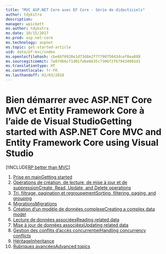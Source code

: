 ```yaml
---
title: "MVC ASP.NET Core avec EF Core - Série de didacticiels"
author: tdykstra
description: 
manager: wpickett
ms.author: tdykstra
ms.date: 10/15/2017
ms.prod: asp.net-core
ms.technology: aspnet
ms.topic: get-started-article
uid: data/ef-mvc/index
ms.openlocfilehash: cbe68f6928e1d73d8e2f7f79075043dcef8ea888
ms.sourcegitcommit: 7a87d66cf1d01febe6635c7306f2f679434901d1
ms.translationtype: HT
ms.contentlocale: fr-FR
ms.lasthandoff: 02/03/2018
---
```

# <a name="getting-started-with-aspnet-core-mvc-and-entity-framework-core-using-visual-studio"></a><span data-ttu-id="1ebc8-102">Bien démarrer avec ASP.NET Core MVC et Entity Framework Core à l’aide de Visual Studio</span><span class="sxs-lookup"><span data-stu-id="1ebc8-102">Getting started with ASP.NET Core MVC and Entity Framework Core using Visual Studio</span></span>

[!INCLUDE[RP better than MVC](../../includes/RP-EF/rp-over-mvc.md)]

1. [<span data-ttu-id="1ebc8-103">Prise en main</span><span class="sxs-lookup"><span data-stu-id="1ebc8-103">Getting started</span></span>](intro.md)
2. [<span data-ttu-id="1ebc8-104">Opérations de création, de lecture, de mise à jour et de suppression</span><span class="sxs-lookup"><span data-stu-id="1ebc8-104">Create, Read, Update, and Delete operations</span></span>](crud.md)
3. [<span data-ttu-id="1ebc8-105">Tri, filtrage, pagination et regroupement</span><span class="sxs-lookup"><span data-stu-id="1ebc8-105">Sorting, filtering, paging, and grouping</span></span>](sort-filter-page.md)
4. [<span data-ttu-id="1ebc8-106">Migrations</span><span class="sxs-lookup"><span data-stu-id="1ebc8-106">Migrations</span></span>](migrations.md)
5. [<span data-ttu-id="1ebc8-107">Création d’un modèle de données complexe</span><span class="sxs-lookup"><span data-stu-id="1ebc8-107">Creating a complex data model</span></span>](complex-data-model.md)
6. [<span data-ttu-id="1ebc8-108">Lecture de données associées</span><span class="sxs-lookup"><span data-stu-id="1ebc8-108">Reading related data</span></span>](read-related-data.md)
7. [<span data-ttu-id="1ebc8-109">Mise à jour de données associées</span><span class="sxs-lookup"><span data-stu-id="1ebc8-109">Updating related data</span></span>](update-related-data.md)
8. [<span data-ttu-id="1ebc8-110">Gestion des conflits d’accès concurrentiel</span><span class="sxs-lookup"><span data-stu-id="1ebc8-110">Handling concurrency conflicts</span></span>](concurrency.md)
9. [<span data-ttu-id="1ebc8-111">Héritage</span><span class="sxs-lookup"><span data-stu-id="1ebc8-111">Inheritance</span></span>](inheritance.md)
10. [<span data-ttu-id="1ebc8-112">Rubriques avancées</span><span class="sxs-lookup"><span data-stu-id="1ebc8-112">Advanced topics</span></span>](advanced.md)
